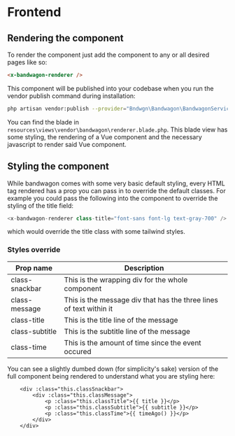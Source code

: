 # Frontend

## Rendering the component

To render the component just add the component to any or all desired pages like so:
```html
<x-bandwagon-renderer />
```
This component will be published into your codebase when you run the vendor publish command during installation:
```sh
php artisan vendor:publish --provider="Bndwgn\Bandwagon\BandwagonServiceProvider"
```
You can find the blade in `resources\views\vendor\bandwagon\renderer.blade.php`. This blade view has some styling, the rendering of a Vue component and the necessary javascript to render said Vue component.

## Styling the component
While bandwagon comes with some very basic default styling, every HTML tag rendered has a prop you can pass in to override the default classes. For example you could pass the following into the component to override the styling of the title field:

```php
<x-bandwagon-renderer class-title="font-sans font-lg text-gray-700" />
```
which would override the title class with some tailwind styles.

### Styles override

| Prop name | Description |
| --------- | ----------- |
| class-snackbar | This is the wrapping div for the whole component |
| class-message | This is the message div that has the three lines of text within it |
| class-title | This is the title line of the message |
| class-subtitle | This is the subtitle line of the message | 
| class-time | This is the amount of time since the event occured |

You can see a slightly dumbed down (for simplicity's sake) version of the full component being rendered to understand what you are styling here:

```vue
    <div :class="this.classSnackbar">
        <div :class="this.classMessage">
            <p :class="this.classTitle">{{ title }}</p>
            <p :class="this.classSubtitle">{{ subtitle }}</p>
            <p :class="this.classTime">{{ timeAgo() }}</p>
        </div>
    </div>
```